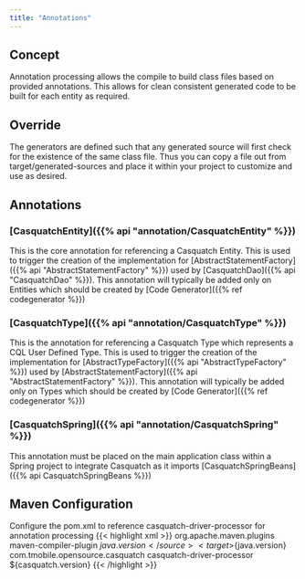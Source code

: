 ```yaml
---
title: "Annotations"
---
```


## Concept
Annotation processing allows the compile to build class files based on provided annotations. This allows for clean consistent generated code to be built for each entity as required. 

## Override
The generators are defined such that any generated source will first check for the existence of the same class file. Thus you can copy a file out from target/generated-sources and place it within your project to customize and use as desired.

## Annotations
### [CasquatchEntity]({{% api "annotation/CasquatchEntity" %}})
This is the core annotation for referencing a Casquatch Entity. This is used to trigger the creation of the implementation for [AbstractStatementFactory]({{% api "AbstractStatementFactory" %}}) used by [CasquatchDao]({{% api "CasquatchDao" %}}). This annotation will typically be added only on Entities which should be created by [Code Generator]({{% ref codegenerator %}})

### [CasquatchType]({{% api "annotation/CasquatchType" %}})
This is the annotation for referencing a Casquatch Type which represents a CQL User Defined Type. This is used to trigger the creation of the implementation for [AbstractTypeFactory]({{% api "AbstractTypeFactory" %}}) used by [AbstractStatementFactory]({{% api "AbstractStatementFactory" %}}). This annotation will typically be added only on Types which should be created by [Code Generator]({{% ref codegenerator %}})

### [CasquatchSpring]({{% api "annotation/CasquatchSpring" %}})
This annotation must be placed on the main application class within a Spring project to integrate Casquatch as it imports [CasquatchSpringBeans]({{% api CasquatchSpringBeans %}})

## Maven Configuration
Configure the pom.xml to reference casquatch-driver-processor for annotation processing
{{< highlight xml >}}
<build>
    <plugins>
        <plugin>
            <groupId>org.apache.maven.plugins</groupId>
            <artifactId>maven-compiler-plugin</artifactId>
            <configuration>
                <source>${java.version}</source>
                <target>${java.version}</target>
                <annotationProcessorPaths>
                    <path>
                        <groupId>com.tmobile.opensource.casquatch</groupId>
                        <artifactId>casquatch-driver-processor</artifactId>
                        <version>${casquatch.version}</version>
                    </path>
                </annotationProcessorPaths>
            </configuration>
        </plugin>
    </plugins>
</build>
{{< /highlight >}}
